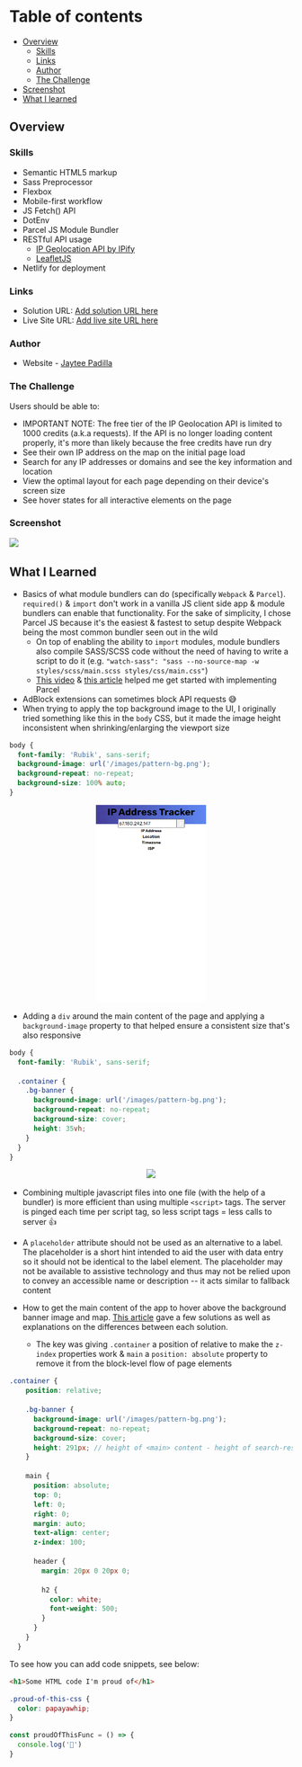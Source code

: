 # Table of contents

- [Overview](#overview)
  - [Skills](#skills)
  - [Links](#links)
  - [Author](#author)
  - [The Challenge](#the-challenge)
- [Screenshot](#screenshot)
- [What I learned](#what-i-learned)

## Overview

### Skills

- Semantic HTML5 markup
- Sass Preprocessor
- Flexbox
- Mobile-first workflow
- JS Fetch() API
- DotEnv
- Parcel JS Module Bundler
- RESTful API usage
  - [IP Geolocation API by IPify](https://geo.ipify.org/)
  - [LeafletJS](https://leafletjs.com/)
- Netlify for deployment

### Links

- Solution URL: [Add solution URL here](https://your-solution-url.com)
- Live Site URL: [Add live site URL here](https://your-live-site-url.com)

### Author

- Website - [Jaytee Padilla](https://jayteepadilla.dev/)

### The Challenge

Users should be able to:

- IMPORTANT NOTE: The free tier of the IP Geolocation API is limited to 1000 credits (a.k.a requests). If the API is no longer loading content properly, it's more than likely because the free credits have run dry
- See their own IP address on the map on the initial page load
- Search for any IP addresses or domains and see the key information and location
- View the optimal layout for each page depending on their device's screen size
- See hover states for all interactive elements on the page

### Screenshot

![](./screenshot.jpg)

## What I Learned

- Basics of what module bundlers can do (specifically `Webpack` & `Parcel`). `required()` & `import` don't work in a vanilla JS client side app & module bundlers can enable that functionality. For the sake of simplicity, I chose Parcel JS because it's the easiest & fastest to setup despite Webpack being the most common bundler seen out in the wild
  - On top of enabling the ability to `import` modules, module bundlers also compile SASS/SCSS code without the need of having to write a script to do it (e.g. `"watch-sass": "sass --no-source-map -w styles/scss/main.scss styles/css/main.css"`)
  - [This video](https://youtu.be/R02ehdTzi3I) & [this article](https://codeburst.io/bundle-your-web-application-with-parceljs-b4eee99bdb55) helped me get started with implementing Parcel
- AdBlock extensions can sometimes block API requests 😅
- When trying to apply the top background image to the UI, I originally tried something like this in the `body` CSS, but it made the image height inconsistent when shrinking/enlarging the viewport size
```scss
body {
  font-family: 'Rubik', sans-serif;
  background-image: url('/images/pattern-bg.png');
  background-repeat: no-repeat;
  background-size: 100% auto;
}
```
<p align='center'>
  <img src='./images/incorrect-bg-image-technique.png' height='350px' />
</p>

- Adding a `div` around the main content of the page and applying a `background-image` property to that helped ensure a consistent size that's also responsive
```scss
body {
  font-family: 'Rubik', sans-serif;

  .container {
    .bg-banner {
      background-image: url('/images/pattern-bg.png');
      background-repeat: no-repeat;
      background-size: cover;
      height: 35vh;
    }
  }
}
```
<p align='center'>
  <img src='./images/correct-bg-image-technique.gif' height='350px' />
</p>

- Combining multiple javascript files into one file (with the help of a bundler) is more efficient than using multiple `<script>` tags. The server is pinged each time per script tag, so less script tags = less calls to server 👍

- A `placeholder` attribute should not be used as an alternative to a label. The placeholder is a short hint intended to aid the user with data entry so it should not be identical to the label element. The placeholder may not be available to assistive technology and thus may not be relied upon to convey an accessible name or description -- it acts similar to fallback content

- How to get the main content of the app to hover above the background banner image and map. [This article](https://css-tricks.com/forums/topic/horizontal-centering-of-an-absolute-element/) gave a few solutions as well as explanations on the differences between each solution.
  - The key was giving `.container` a position of relative to make the `z-index` properties work & `main` a `position: absolute` property to remove it from the block-level flow of page elements
```scss
.container {
    position: relative;

    .bg-banner {
      background-image: url('/images/pattern-bg.png');
      background-repeat: no-repeat;
      background-size: cover;
      height: 291px; // height of <main> content - height of search-results-container
    }

    main {
      position: absolute;
      top: 0;
      left: 0;
      right: 0;
      margin: auto;
      text-align: center;
      z-index: 100;

      header {
        margin: 20px 0 20px 0;

        h2 {
          color: white;
          font-weight: 500;
        }
      }
    }
  }
```


To see how you can add code snippets, see below:

```html
<h1>Some HTML code I'm proud of</h1>
```
```css
.proud-of-this-css {
  color: papayawhip;
}
```
```js
const proudOfThisFunc = () => {
  console.log('🎉')
}
```
